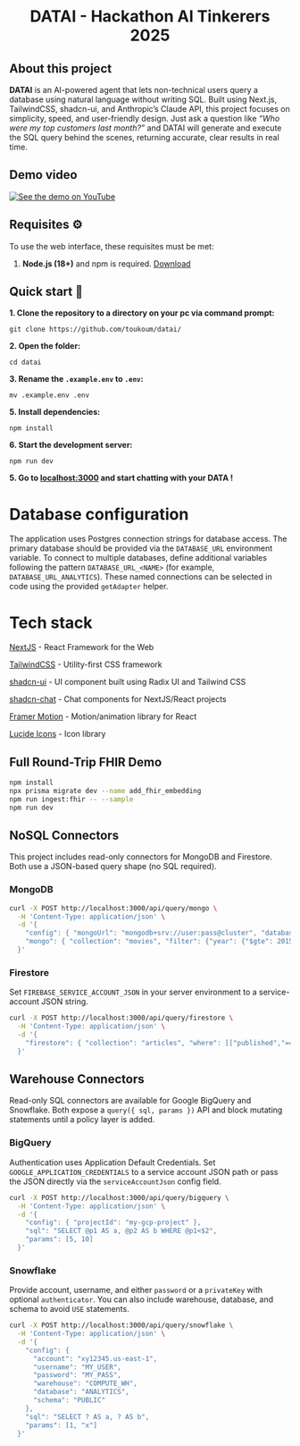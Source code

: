 <h1 align="center">
DATAI - Hackathon AI Tinkerers 2025
</h1>

## About this project
**DATAI** is an AI-powered agent that lets non-technical users query a database using natural language without writing SQL. Built using Next.js, TailwindCSS, shadcn-ui, and Anthropic’s Claude API, this project focuses on simplicity, speed, and user-friendly design. Just ask a question like *“Who were my top customers last month?”* and DATAI will generate and execute the SQL query behind the scenes, returning accurate, clear results in real time.

## Demo video
[![See the demo on YouTube](https://img.youtube.com/vi/iE0RXjdbQsw/0.jpg)](https://youtu.be/iE0RXjdbQsw)

## Requisites ⚙️
To use the web interface, these requisites must be met:

1. **Node.js (18+)** and npm is required. [Download](https://nodejs.org/en/download)


## Quick start 🚀

**1. Clone the repository to a directory on your pc via command prompt:**

```
git clone https://github.com/toukoum/datai/
```

**2. Open the folder:**

```
cd datai
```

**3. Rename the `.example.env` to `.env`:**

```
mv .example.env .env
```

**5. Install dependencies:**

```
npm install
```

**6. Start the development server:**

```
npm run dev
```

**5. Go to [localhost:3000](http://localhost:3000) and start chatting with your DATA !**

# Database configuration

The application uses Postgres connection strings for database access. The
primary database should be provided via the `DATABASE_URL` environment
variable. To connect to multiple databases, define additional variables
following the pattern `DATABASE_URL_<NAME>` (for example,
`DATABASE_URL_ANALYTICS`). These named connections can be selected in code
using the provided `getAdapter` helper.

# Tech stack

[NextJS](https://nextjs.org/) - React Framework for the Web

[TailwindCSS](https://tailwindcss.com/) - Utility-first CSS framework

[shadcn-ui](https://ui.shadcn.com/) - UI component built using Radix UI and Tailwind CSS

[shadcn-chat](https://github.com/jakobhoeg/shadcn-chat) - Chat components for NextJS/React projects

[Framer Motion](https://www.framer.com/motion/) - Motion/animation library for React

[Lucide Icons](https://lucide.dev/) - Icon library


## Full Round-Trip FHIR Demo

```bash
npm install
npx prisma migrate dev --name add_fhir_embedding
npm run ingest:fhir -- --sample
npm run dev
```

## NoSQL Connectors

This project includes read-only connectors for MongoDB and Firestore. Both use a JSON-based query shape (no SQL required).

### MongoDB

```bash
curl -X POST http://localhost:3000/api/query/mongo \
  -H 'Content-Type: application/json' \
  -d '{
    "config": { "mongoUrl": "mongodb+srv://user:pass@cluster", "database": "sample_mflix" },
    "mongo": { "collection": "movies", "filter": {"year": {"$gte": 2015}}, "limit": 3 }
  }'
```

### Firestore

Set `FIREBASE_SERVICE_ACCOUNT_JSON` in your server environment to a service-account JSON string.

```bash
curl -X POST http://localhost:3000/api/query/firestore \
  -H 'Content-Type: application/json' \
  -d '{
    "firestore": { "collection": "articles", "where": [["published","==",true]], "limit": 5 }
  }'
```

## Warehouse Connectors

Read-only SQL connectors are available for Google BigQuery and Snowflake. Both expose a `query({ sql, params })` API and block
mutating statements until a policy layer is added.

### BigQuery

Authentication uses Application Default Credentials. Set `GOOGLE_APPLICATION_CREDENTIALS` to a service account JSON path or pass
the JSON directly via the `serviceAccountJson` config field.

```bash
curl -X POST http://localhost:3000/api/query/bigquery \
  -H 'Content-Type: application/json' \
  -d '{
    "config": { "projectId": "my-gcp-project" },
    "sql": "SELECT @p1 AS a, @p2 AS b WHERE @p1<$2",
    "params": [5, 10]
  }'
```

### Snowflake

Provide account, username, and either `password` or a `privateKey` with optional `authenticator`. You can also include warehouse,
database, and schema to avoid `USE` statements.

```bash
curl -X POST http://localhost:3000/api/query/snowflake \
  -H 'Content-Type: application/json' \
  -d '{
    "config": {
      "account": "xy12345.us-east-1",
      "username": "MY_USER",
      "password": "MY_PASS",
      "warehouse": "COMPUTE_WH",
      "database": "ANALYTICS",
      "schema": "PUBLIC"
    },
    "sql": "SELECT ? AS a, ? AS b",
    "params": [1, "x"]
  }'
```

